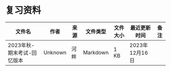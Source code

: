 # 复习资料

文件名|作者|来源|文件类型|文件大小|最近更新时间|备注
---|---|---|---|---|---|---
2023年秋-期末考试-回忆版本|Unknown|河畔|Markdown|1 KB|2023年12月16日
